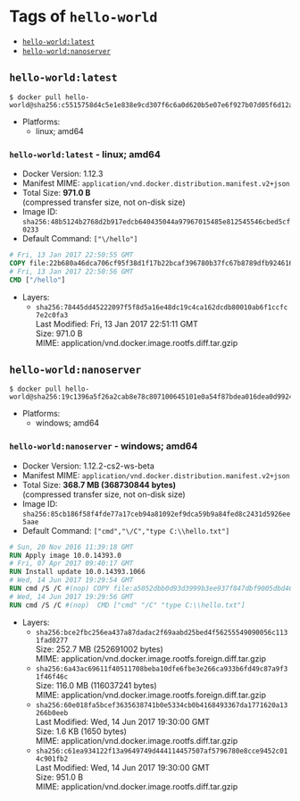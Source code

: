 <!-- THIS FILE IS GENERATED VIA './update-remote.sh' -->

# Tags of `hello-world`

-	[`hello-world:latest`](#hello-worldlatest)
-	[`hello-world:nanoserver`](#hello-worldnanoserver)

## `hello-world:latest`

```console
$ docker pull hello-world@sha256:c5515758d4c5e1e838e9cd307f6c6a0d620b5e07e6f927b07d05f6d12a1ac8d7
```

-	Platforms:
	-	linux; amd64

### `hello-world:latest` - linux; amd64

-	Docker Version: 1.12.3
-	Manifest MIME: `application/vnd.docker.distribution.manifest.v2+json`
-	Total Size: **971.0 B**  
	(compressed transfer size, not on-disk size)
-	Image ID: `sha256:48b5124b2768d2b917edcb640435044a97967015485e812545546cbed5cf0233`
-	Default Command: `["\/hello"]`

```dockerfile
# Fri, 13 Jan 2017 22:50:55 GMT
COPY file:22b680a46dca706cf95f38d1f17b22bcaf396780b37fc67b8789dfb924616ed8 in / 
# Fri, 13 Jan 2017 22:50:56 GMT
CMD ["/hello"]
```

-	Layers:
	-	`sha256:78445dd45222097f5f8d5a16e48dc19c4ca162dcdb80010ab6f1ccfc7e2c0fa3`  
		Last Modified: Fri, 13 Jan 2017 22:51:11 GMT  
		Size: 971.0 B  
		MIME: application/vnd.docker.image.rootfs.diff.tar.gzip

## `hello-world:nanoserver`

```console
$ docker pull hello-world@sha256:19c1396a5f26a2cab8e78c807100645101e0a54f87bdea016dea0d99240bb3df
```

-	Platforms:
	-	windows; amd64

### `hello-world:nanoserver` - windows; amd64

-	Docker Version: 1.12.2-cs2-ws-beta
-	Manifest MIME: `application/vnd.docker.distribution.manifest.v2+json`
-	Total Size: **368.7 MB (368730844 bytes)**  
	(compressed transfer size, not on-disk size)
-	Image ID: `sha256:85cb186f58f4fde77a17ceb94a81092ef9dca59b9a84fed8c2431d5926ee5aae`
-	Default Command: `["cmd","\/C","type C:\\hello.txt"]`

```dockerfile
# Sun, 20 Nov 2016 11:39:18 GMT
RUN Apply image 10.0.14393.0
# Fri, 07 Apr 2017 09:40:17 GMT
RUN Install update 10.0.14393.1066
# Wed, 14 Jun 2017 19:29:54 GMT
RUN cmd /S /C #(nop) COPY file:a5052dbb0d93d3999b3ee937f847dbf9005dbd46508351d1f4316fe2f9adef71 in C: 
# Wed, 14 Jun 2017 19:29:56 GMT
RUN cmd /S /C #(nop)  CMD ["cmd" "/C" "type C:\\hello.txt"]
```

-	Layers:
	-	`sha256:bce2fbc256ea437a87dadac2f69aabd25bed4f56255549090056c1131fad0277`  
		Size: 252.7 MB (252691002 bytes)  
		MIME: application/vnd.docker.image.rootfs.foreign.diff.tar.gzip
	-	`sha256:6a43ac69611f40511708beba10dfe6fbe3e266ca933b6fd49c87a9f31f46f46c`  
		Size: 116.0 MB (116037241 bytes)  
		MIME: application/vnd.docker.image.rootfs.foreign.diff.tar.gzip
	-	`sha256:60e018fa5bcef3635638741b0e5334cb0b4168493367da1771620a13266b0eeb`  
		Last Modified: Wed, 14 Jun 2017 19:30:00 GMT  
		Size: 1.6 KB (1650 bytes)  
		MIME: application/vnd.docker.image.rootfs.diff.tar.gzip
	-	`sha256:c61ea934122f13a9649749d444114457507af5796780e8cce9452c014c901fb2`  
		Last Modified: Wed, 14 Jun 2017 19:30:00 GMT  
		Size: 951.0 B  
		MIME: application/vnd.docker.image.rootfs.diff.tar.gzip
